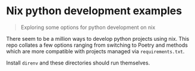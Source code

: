 # Nix python development examples
> Exploring some options for python development on nix

There seem to be a million ways to develop python projects using nix. This repo collates a few options ranging from switching to Poetry and methods which are more compatible with projects managed via `requirements.txt`.

Install `direnv` and these directories should run themselves.
